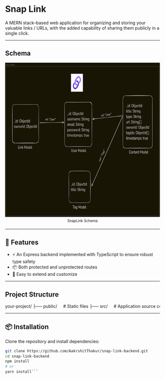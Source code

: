 # Snap Link

A MERN stack–based web application for organizing and storing your valuable links / URLs, with the added capability of sharing them publicly in a single click.

---

## Schema

<div align="center">  
<img alt="Sign in page" src="https://github.com/AakrshitThakur/snap-link-backend/blob/main/public/images/snap-link-schema.png?raw=true" width="800" height="500"><br>  
<sup>SnapLink Schema<sup>  
</div>

---

## 🚀 Features

- ⚡️ An Express backend implemented with TypeScript to ensure robust type safety
- 📦 Both protected and unprotected routes
- 🔧 Easy to extend and customize

---

## Project Structure

<div style="overflow-x: auto; white-space: nowrap;">
your-project/  
├── public/&nbsp;&nbsp;&nbsp;&nbsp;&nbsp;# Static files  
├── src/&nbsp;&nbsp;&nbsp;&nbsp;&nbsp;# Application source code  
&nbsp;| ├── models/&nbsp;&nbsp;&nbsp;&nbsp;&nbsp;# All models  
&nbsp;| ├── middlewares/&nbsp;&nbsp;&nbsp;&nbsp;&nbsp;# All middleware  
&nbsp;| ├── routes/&nbsp;&nbsp;&nbsp;&nbsp;&nbsp;# All express Router  
&nbsp;| ├── custom-types/&nbsp;&nbsp;&nbsp;&nbsp;&nbsp;# All custom TypeScript types  
&nbsp;| ├── db/&nbsp;&nbsp;&nbsp;&nbsp;&nbsp;# Database related stuff  
&nbsp;| ├── utils/&nbsp;&nbsp;&nbsp;&nbsp;&nbsp;# All utility functions  
&nbsp;| ├── index&nbsp;&nbsp;&nbsp;&nbsp;# Main server file  
├── README.md&nbsp;&nbsp;&nbsp;&nbsp;&nbsp;# Project documentation  
</div>

---

## 📦 Installation

Clone the repository and install dependencies:

````bash
git clone https://github.com/AakrshitThakur/snap-link-backend.git
cd snap-link-backend
npm install
# or
yarn install```
````
